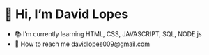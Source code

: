  <h1>👋 Hi, I’m David Lopes</h1>

- 📚 I’m currently learning HTML, CSS, JAVASCRIPT, SQL, NODE.js
- 📲 How to reach me davidlopes009@gmail.com

